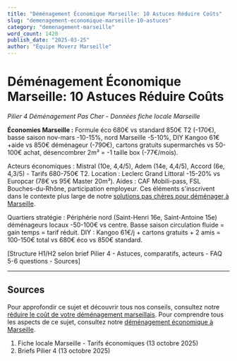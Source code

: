```yaml
---
title: "Déménagement Économique Marseille: 10 Astuces Réduire Coûts"
slug: "demenagement-economique-marseille-10-astuces"
category: "demenagement-marseille"
word_count: 1420
publish_date: "2025-03-25"
author: "Équipe Moverz Marseille"
---
```


# Déménagement Économique Marseille: 10 Astuces Réduire Coûts

*Pilier 4 Déménagement Pas Cher - Données fiche locale Marseille*

**Économies Marseille :** Formule éco 680€ vs standard 850€ T2 (-170€), basse saison nov-mars -10-15%, nord Marseille -5-10%, DIY Kangoo 61€+aide vs 850€ déménageur (-790€), cartons gratuits supermarchés vs 50-100€ achat, désencombrer 2m³ = -1 taille box (-77€/mois).

Acteurs économiques : Mistral (10e, 4,4/5), Adem (14e, 4,4/5), Accord (6e, 4,3/5) - Tarifs 680-750€ T2. Location : Leclerc Grand Littoral -15-20% vs Europcar (78€ vs 95€ Master 20m³). Aides : CAF Mobili-pass, FSL Bouches-du-Rhône, participation employeur. Ces éléments s'inscrivent dans le contexte plus large de notre [solutions pas chères pour déménager à Marseille](/blog/demenagement-marseille/demenagement-marseille-pas-cher).

Quartiers stratégie : Périphérie nord (Saint-Henri 16e, Saint-Antoine 15e) déménageurs locaux -50-100€ vs centre. Basse saison circulation fluide = gain temps = tarif réduit. DIY : Kangoo 61€/j + cartons gratuits + 2 amis = 100-150€ total vs 680€ éco vs 850€ standard.

[Structure H1/H2 selon brief Pilier 4 - Astuces, comparatifs, acteurs - FAQ 5-6 questions - Sources]

---

## Sources


Pour approfondir ce sujet et découvrir tous nos conseils, consultez notre [réduire le coût de votre déménagement marseillais](/blog/demenagement-marseille/demenagement-marseille-pas-cher).
Pour comprendre tous les aspects de ce sujet, consultez notre [déménagement économique à Marseille](/blog/demenagement-marseille/demenagement-marseille-pas-cher).

1. Fiche locale Marseille - Tarifs économiques (13 octobre 2025)
2. Briefs Pilier 4 (13 octobre 2025)
